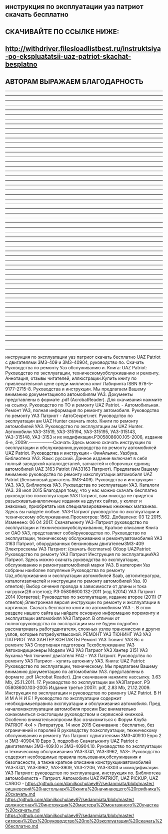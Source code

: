 инструкция по эксплуатации уаз патриот скачать бесплатно
--------------------------------------------------
СКАЧИВАЙТЕ ПО ССЫЛКЕ НИЖЕ:
--------------------------------------------------
http://withdriver.filesloadlistbest.ru/instruktsiya-po-ekspluatatsii-uaz-patriot-skachat-besplatno
--------------------------------------------------
АВТОРАМ ВЫРАЖАЕМ БЛАГОДАРНОСТЬ
--------------------------------------------------
--------------------------------------------------
--------------------------------------------------
--------------------------------------------------
--------------------------------------------------
--------------------------------------------------
--------------------------------------------------
--------------------------------------------------
--------------------------------------------------
--------------------------------------------------
--------------------------------------------------
--------------------------------------------------
--------------------------------------------------
--------------------------------------------------
--------------------------------------------------
--------------------------------------------------
--------------------------------------------------
--------------------------------------------------
--------------------------------------------------
--------------------------------------------------
--------------------------------------------------
--------------------------------------------------
--------------------------------------------------
--------------------------------------------------
--------------------------------------------------
--------------------------------------------------
--------------------------------------------------
--------------------------------------------------
--------------------------------------------------
--------------------------------------------------
--------------------------------------------------
--------------------------------------------------
--------------------------------------------------
--------------------------------------------------
--------------------------------------------------
--------------------------------------------------
--------------------------------------------------
--------------------------------------------------
--------------------------------------------------
--------------------------------------------------
--------------------------------------------------
--------------------------------------------------
--------------------------------------------------
--------------------------------------------------
--------------------------------------------------
--------------------------------------------------
--------------------------------------------------
--------------------------------------------------
--------------------------------------------------
--------------------------------------------------
--------------------------------------------------
--------------------------------------------------
--------------------------------------------------
--------------------------------------------------
--------------------------------------------------
--------------------------------------------------
--------------------------------------------------
инструкция по эксплуатации уаз патриот скачать бесплатно UAZ Patriot с двигателями ЗМЗ-409 и ЗМЗ-40904, руководство по. Скачать Руководства по ремонту Уаз обслуживанию и. Книга: UAZ Patriot: Руководство по эксплуатации, техническомуобслуживанию и ремонту. Аннотация, отзывы читателей, иллюстрации.Купить книгу по привлекательной цене среди миллиона книг Лабиринта ISBN 978-5-9177-2715-8. Руководства и инструкции. Мы предлагаем Вашему вниманию документациюпо автомобилям УАЗ. Документы представлены в формате .pdf (AcrobatReader). Для скачивания нажмите на ссылку. Руководство по ТО и ремонту UAZ Patriot. - Автомобильная. Ремонт УАЗ, полная информация по ремонту автомобиля. Руководство по ремонту УАЗ Патриот - АвтоСекрет.нет. Руководство по эксплуатации ам UAZ Hunter скачать  moto. Книги по ремонту автомобилей УАЗ. Руководство по эксплуатации ам UAZ Hunter. Автомобили УАЗ-31519, УАЗ-315194, УАЗ-315195, УАЗ-315143, УАЗ-315148, УАЗ-3153 и их модификации.РЭ05808600.105-2006, издание 4-е, 2009г.------------Скачать
Здесь можно скачать инструкции по эксплуатации и обслуживанию,руководства по ремонту автомобилей UAZ Patriot. Руководства и инструкции - ФинАльянс. Уазбука. Библиотека УАЗ. Язык: русский. Данное издание включает в себя полный заводской каталогдеталей, запчастей и сборочных единиц автомобилей UAZ 3163 Patriot (УАЗ3163 Патриот).  Предлагаем Вашему вниманию руководство по ремонту иэксплуатации автомобиля UAZ Patriot (бензиновый двигатель ЗМЗ-409). Руководства и инструкции - УАЗ. УАЗ, Библиотека УАЗ. Руководства по эксплуатации УАЗ. Каталоги УАЗ. 28 июл 2015  Благодаря тому, что у нас можно скачать бесплатно руководство поэксплуатации УАЗ Патриот, вам никогда не придется разыскиватьаналогичные издания на других сайтах, у коллег и знакомых, приобретать ихв специализированных книжных магазинах. Здесь вы найдете любые. УАЗ-Патриот руководство по эксплуатации и техническому обслуживанию.Просмотров: 1562. Добавлено: 03 12 2015. Изменено: 06 04 2017. Скачатькнигу УАЗ-Патриот руководство по эксплуатации и техническомуобслуживанию, Краткое описание Книга от ОАО УАЗ, представляет собойруководство по. Руководство по эксплуатации, техническому обслуживанию и ремонтуавтомобилей УАЗ 3163 Патриот, оборудованных бензиновым двигателемЗМЗ-409  Электросхемы УАЗ Патриот: (скачать бесплатно) Обзор UAZPatriot: Руководство по ремонту УАЗ Патриот Инструкция по эксплуатацииУАЗ Патриот. Здесь можно скачать руководства по эксплуатации, обслуживанию и ремонтуавтомобилей марки УАЗ.
В категории Уаз собраны наиболее популяные Руководства по ремонту Uaz,обслуживанию и эксплуатации автомобилей Saab, автолитература, каталогизапчастей и инструкции по ремонту автомобилей Уаз. (0 ответов); Выбор сечения провода в зависимости от длины и тока нагрузки(26 ответов); РЭ 05808600.132-2011 (изд 52014) УАЗ Патриот 2014 (0ответов); Руководство по эксплуатации, издание второе (2011) (7 ответов);Электронная версия инструкции по ремонту и эксплуатации в картинках. Скачать бесплатно книги по автомобилям УАЗ -. В этом разделе нашего сайта вы найдете основную информацию поремонту и эксплуатации автомобиля УАЗ Патриот. В отличии от полногоруководства по эксплуатации мы не будем подробно рассматривать работудвигателя, сложных узлов трансмиссии и других узлов, которые потребуютвысокой. РЕМОНТ УАЗ  ТЮНИНГ УАЗ  УАЗ ПАТРИОТ  УАЗ ХАНТЕР  КОНТАКТЫ Ремонт УАЗ  Тюнинг УАЗ  Вс о ремонте УАЗ  Спортивная подготовка Техобслуживание УАЗ  Автокондиционеры  Модели УАЗ  УАЗ Патриот УАЗ Хантер 3151  УАЗ Буханка  Чип тюниннг двигателя  FAQ - УАЗ Патриот. Руководство по ремонту УАЗ Патриот - купить автокнигу УАЗ. Книга: UAZ Patriot: Руководство по эксплуатации, техническому. Мы предлагаем Вашему вниманию документацию по автомобилям УАЗ. представлены в формате .pdf (Acrobat Reader). Для скачивания нажмите нассылку.  3.63 Mb, 25.11.2011. 17. Руководство по эксплуатации ам УАЗПатриот. РЭ 05808600.103-2005 Издание третье 2007г. pdf, 2.83 Mb, 21.12.2009. Инструкция по эксплуатации и руководство по ремонту UAZ Patriot. В Н И М А Н И Е ! Руководство по эксплуатации содержит необходимыеправила эксплуатации и обслуживания автомобиля. Пред началомэксплуатации автомобиля просим Вас внимательно ознакомиться снастоящим руководством и сервисной книжкой. Особенно внимательнопросим Вас ознакомиться с
Форум Клуба PATRIOT 4x4 > Литература. 14 июл 2015  Скачивание : бесплатно, без ограничений и паролей  В руководству поэксплуатации, техническому обслуживанию и ремонту Уаз Патриот сдвигателями ЗМЗ-409.10 Евро 2 и ЗМЗ-40904.10 Евро 3, подробно  Скачатькнигу  UAZ Patriot с двигателями ЗМЗ-409.10 и ЗМЗ-40904.10. Руководство по эксплуатации и техническому обслуживанию УАЗ-3741, УАЗ-3962, УАЗ-. Руководство содержит необходимые правила пользования,обслуживания и безопасности, а также краткое описание конструкцииавтомобилей УАЗ-3741, УАЗ-3962, УАЗ-3909, УАЗ-2206, УАЗ-3303 и ихмодификации. УАЗ Патриот: руководство по эксплуатации, инструкция по. Библиотека автомобилиста - Патриот. Автомобили UAZ PATRIOT, UAZ PICKUP, UAZ CARGO -
https://github.com/danilkochulaev97/sedanmiata/blob/master/вишневский%20настольная%20книга%20начинающего%20грибника%20скачать.md
https://github.com/danilkochulaev97/sedanmiata/blob/master/должностная%20инструкция%20мастера%20монтажного%20участка%20скачать.md
https://github.com/danilkochulaev97/sedanmiata/blob/master/ситроен%20zx%20руководство%20по%20эксплуатации%20скачать%20бесплатно.md